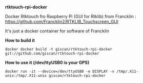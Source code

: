 **rtktouch-rpi-docker**

Docker Rtktouch fro Raspberry Pi (GUI for Rtklib) from Francklin : https://github.com/Francklin2/RTKLIB_Touchscreen_GUI

It's just a docker container for software of Francklin

**How to build it**

`docker docker build -t giscan/rtktouch-rpi-docker git://github.com/giscan/rtktouch-rpi-docker`


**How to use it (/dev/ttyUSB0 is your GPS)**

`docker run -it --device=/dev/ttyUSB0 -e DISPLAY -v /tmp/.X11-unix:/tmp/.X11-unix giscan/rtktouch-rpi-docker`

